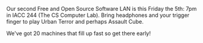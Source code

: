 Our second Free and Open Source Software LAN is this Friday the 5th: 7pm in IACC 244 (The CS Computer Lab). Bring headphones and your trigger finger to play Urban Terror and perhaps Assault Cube.

We've got 20 machines that fill up fast so get there early!